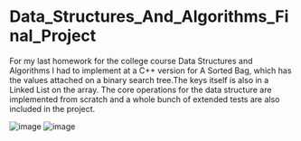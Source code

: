# Data_Structures_And_Algorithms_Final_Project

For my last homework for the college course Data Structures and Algorithms I had to implement at a C++ version for A Sorted Bag, 
which has the values attached on a binary search tree.The keys itself is also in a Linked List on the array.
The core operations for the data structure are implemented from scratch and a whole bunch of extended tests are 
also included in the project.

![image](https://user-images.githubusercontent.com/72076037/145281670-511f7390-1e0e-4d5b-b7f2-bcad7369249d.png)
![image](https://user-images.githubusercontent.com/72076037/145281533-212cc47d-3267-4ed3-b753-4cfc8caf68e4.png)

